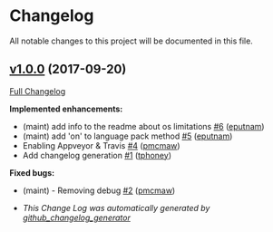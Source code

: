 # Changelog

All notable changes to this project will be documented in this file.


## [v1.0.0](https://github.com/puppetlabs/beaker-i18n_helper/tree/v1.0.0) (2017-09-20)

[Full Changelog](https://github.com/puppetlabs/beaker-i18n_helper/compare/0c87270490d2514538c09bd040c25d3ac353af89...v1.0.0)

**Implemented enhancements:**

- \(maint\) add info to the readme about os limitations [\#6](https://github.com/puppetlabs/beaker-i18n_helper/pull/6) ([eputnam](https://github.com/eputnam))
- \(maint\) add 'on' to language pack method [\#5](https://github.com/puppetlabs/beaker-i18n_helper/pull/5) ([eputnam](https://github.com/eputnam))
- Enabling Appveyor & Travis [\#4](https://github.com/puppetlabs/beaker-i18n_helper/pull/4) ([pmcmaw](https://github.com/pmcmaw))
- Add changelog generation [\#1](https://github.com/puppetlabs/beaker-i18n_helper/pull/1) ([tphoney](https://github.com/tphoney))

**Fixed bugs:**

- \(maint\) - Removing debug [\#2](https://github.com/puppetlabs/beaker-i18n_helper/pull/2) ([pmcmaw](https://github.com/pmcmaw))



* *This Change Log was automatically generated by [github_changelog_generator](https://github.com/skywinder/Github-Changelog-Generator)*